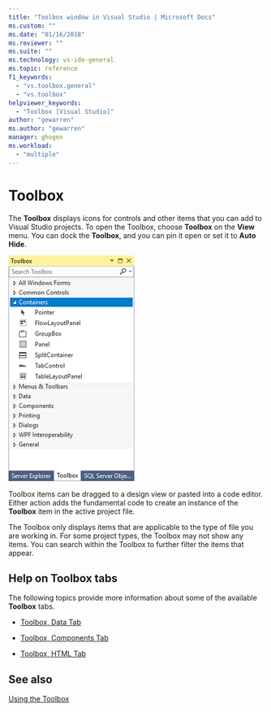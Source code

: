 ```yaml
---
title: "Toolbox window in Visual Studio | Microsoft Docs"
ms.custom: ""
ms.date: "01/16/2018"
ms.reviewer: ""
ms.suite: ""
ms.technology: vs-ide-general
ms.topic: reference
f1_keywords: 
  - "vs.toolbox.general"
  - "vs.toolbox"
helpviewer_keywords: 
  - "Toolbox [Visual Studio]"
author: "gewarren"
ms.author: "gewarren"
manager: ghogen
ms.workload: 
  - "multiple"
---
```

# Toolbox

The **Toolbox** displays icons for controls and other items that you can add to Visual Studio projects. To open the Toolbox, choose **Toolbox** on the **View** menu. You can dock the **Toolbox**, and you can pin it open or set it to **Auto Hide**.

![Toolbox window](media/toolbox.png)

Toolbox items can be dragged to a design view or pasted into a code editor. Either action adds the fundamental code to create an instance of the **Toolbox** item in the active project file.

The Toolbox only displays items that are applicable to the type of file you are working in. For some project types, the Toolbox may not show any items. You can search within the Toolbox to further filter the items that appear.

## Help on Toolbox tabs

The following topics provide more information about some of the available **Toolbox** tabs.

- [Toolbox, Data Tab](../../ide/reference/toolbox-data-tab.md)

- [Toolbox, Components Tab](../../ide/reference/toolbox-components-tab.md)

- [Toolbox, HTML Tab](../../ide/reference/toolbox-html-tab.md)

## See also

[Using the Toolbox](../../ide/using-the-toolbox.md)
